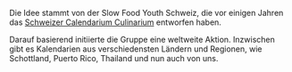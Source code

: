 Die Idee stammt von der Slow Food Youth Schweiz, die vor einigen Jahren das [Schweizer Calendarium Culinarium](http://www.calendariumculinarium.com/) entworfen haben.

Darauf basierend initiierte die Gruppe eine weltweite Aktion. Inzwischen gibt es Kalendarien aus verschiedensten Ländern und Regionen, wie Schottland, Puerto Rico, Thailand und nun auch von uns.